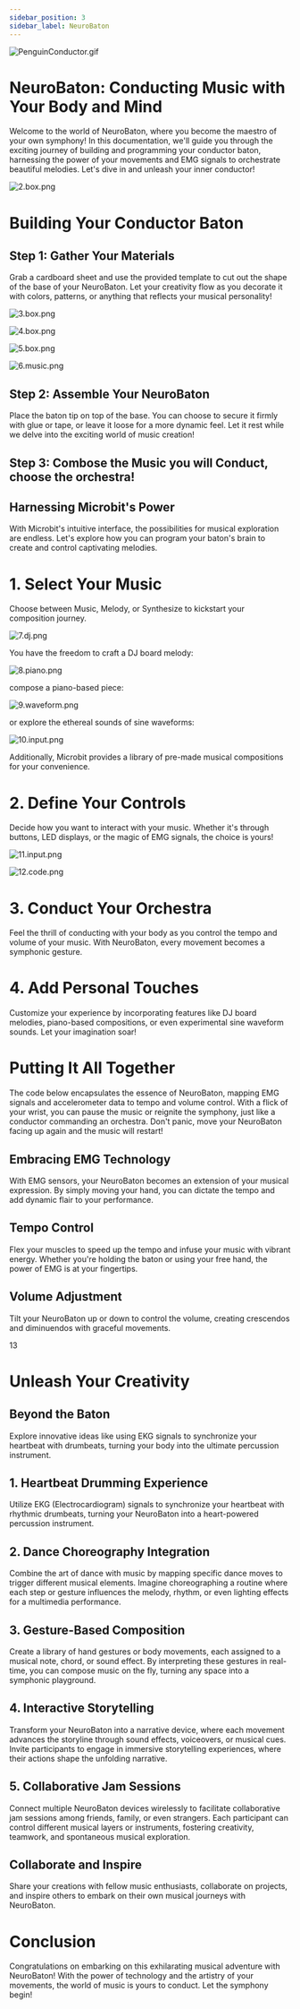 ```yaml
---
sidebar_position: 3
sidebar_label: NeuroBaton
---
```


![PenguinConductor.gif](./PenguinConductor.gif)


# NeuroBaton: Conducting Music with Your Body and Mind
Welcome to the world of NeuroBaton, where you become the maestro of your own symphony! In this documentation, we'll guide you through the exciting journey of building and programming your conductor baton, harnessing the power of your movements and EMG signals to orchestrate beautiful melodies. Let's dive in and unleash your inner conductor!

![2.box.png](./2.box.png)


# Building Your Conductor Baton

## Step 1: Gather Your Materials
Grab a cardboard sheet and use the provided template to cut out the shape of the base of your NeuroBaton. Let your creativity flow as you decorate it with colors, patterns, or anything that reflects your musical personality!

![3.box.png](./3.box.png)

![4.box.png](./4.box.png)

![5.box.png](./5.box.png)

![6.music.png](./6.music.png)



## Step 2: Assemble Your NeuroBaton
Place the baton tip on top of the base. You can choose to secure it firmly with glue or tape, or leave it loose for a more dynamic feel. Let it rest while we delve into the exciting world of music creation!

## Step 3: Combose the Music you will Conduct, choose the orchestra!


## Harnessing Microbit's Power
With Microbit's intuitive interface, the possibilities for musical exploration are endless. Let's explore how you can program your baton's brain to create and control captivating melodies.

# 1. Select Your Music
Choose between Music, Melody, or Synthesize to kickstart your composition journey.

 
![7.dj.png](./7.dj.png)


You have the freedom to craft a DJ board melody:

![8.piano.png](./8.piano.png)

compose a piano-based piece:

![9.waveform.png](./9.waveform.png)

or explore the ethereal sounds of sine waveforms:

![10.input.png](./10.input.png)

Additionally, Microbit provides a library of pre-made musical compositions for your convenience.

# 2. Define Your Controls
Decide how you want to interact with your music. Whether it's through buttons, LED displays, or the magic of EMG signals, the choice is yours!

![11.input.png](./11.input.png)

![12.code.png](./12.code.png)

# 3. Conduct Your Orchestra
Feel the thrill of conducting with your body as you control the tempo and volume of your music. With NeuroBaton, every movement becomes a symphonic gesture.

# 4. Add Personal Touches
Customize your experience by incorporating features like DJ board melodies, piano-based compositions, or even experimental sine waveform sounds. Let your imagination soar!


# Putting It All Together
The code below encapsulates the essence of NeuroBaton, mapping EMG signals and accelerometer data to tempo and volume control. With a flick of your wrist, you can pause the music or reignite the symphony, just like a conductor commanding an orchestra. Don't panic, move your NeuroBaton facing up again and the music will restart!

## Embracing EMG Technology
With EMG sensors, your NeuroBaton becomes an extension of your musical expression. By simply moving your hand, you can dictate the tempo and add dynamic flair to your performance.

## Tempo Control
Flex your muscles to speed up the tempo and infuse your music with vibrant energy. Whether you're holding the baton or using your free hand, the power of EMG is at your fingertips.

## Volume Adjustment
Tilt your NeuroBaton up or down to control the volume, creating crescendos and diminuendos with graceful movements.



13

# Unleash Your Creativity

## Beyond the Baton
Explore innovative ideas like using EKG signals to synchronize your heartbeat with drumbeats, turning your body into the ultimate percussion instrument.

## 1. Heartbeat Drumming Experience
Utilize EKG (Electrocardiogram) signals to synchronize your heartbeat with rhythmic drumbeats, turning your NeuroBaton into a heart-powered percussion instrument.

## 2. Dance Choreography Integration
Combine the art of dance with music by mapping specific dance moves to trigger different musical elements. Imagine choreographing a routine where each step or gesture influences the melody, rhythm, or even lighting effects for a multimedia performance.

## 3. Gesture-Based Composition
Create a library of hand gestures or body movements, each assigned to a musical note, chord, or sound effect. By interpreting these gestures in real-time, you can compose music on the fly, turning any space into a symphonic playground.

## 4. Interactive Storytelling
Transform your NeuroBaton into a narrative device, where each movement advances the storyline through sound effects, voiceovers, or musical cues. Invite participants to engage in immersive storytelling experiences, where their actions shape the unfolding narrative.

## 5. Collaborative Jam Sessions
Connect multiple NeuroBaton devices wirelessly to facilitate collaborative jam sessions among friends, family, or even strangers. Each participant can control different musical layers or instruments, fostering creativity, teamwork, and spontaneous musical exploration.


## Collaborate and Inspire
Share your creations with fellow music enthusiasts, collaborate on projects, and inspire others to embark on their own musical journeys with NeuroBaton.

# Conclusion
Congratulations on embarking on this exhilarating musical adventure with NeuroBaton! With the power of technology and the artistry of your movements, the world of music is yours to conduct. Let the symphony begin!
